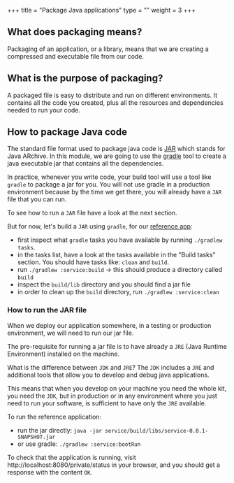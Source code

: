 +++
title = "Package Java applications"
type = ""
weight = 3
+++

## What does packaging means?

Packaging of an application, or a library, means that we are creating a compressed and executable file from our code.

## What is the purpose of packaging?

A packaged file is easy to distribute and run on different environments. It contains all the code you created, plus 
all the resources and dependencies needed to run your code.

## How to package Java code

The standard file format used to package java code is [JAR](https://en.wikipedia.org/wiki/JAR_(file_format)) which stands for Java ARchive.
In this module, we are going to use the [gradle](https://docs.gradle.org/current/userguide/userguide.html) tool to create a java executable jar that contains all the dependencies.

In practice, whenever you write code, your build tool will use a tool like `gradle` to package a jar for you. 
You will not use gradle in a production environment because by the time we get there, you will already have a `JAR` file
that you can run. 

To see how to run a `JAR` file have a look at the next section. 

But for now, let's build a `JAR` using `gradle`, for our [reference app](https://github.com/Kalschatzi/reference-java-spring):

- first inspect what `gradle` tasks you have available by running `./gradlew tasks`.
- in the tasks list, have a look at the tasks available in the "Build tasks" section. You should have tasks like: `clean` and `build`.
- run  `./gradlew :service:build` -> this should produce a directory called `build`
- inspect the `build/lib` directory and you should find a jar file
- in order to clean up the `build` directory, run `./gradlew :service:clean`

### How to run the JAR file

When we deploy our application somewhere, in a testing or production environment, we will need to run our jar file.

The pre-requisite for running a jar file is to have already a `JRE` (Java Runtime Environment) installed on the machine.

What is the difference between `JDK` and `JRE`?
The `JDK` includes a `JRE` and additional tools that allow you to develop and debug java applications.

This means that when you develop on your machine you need the whole kit, you need the `JDK`, but in production or in any environment
where you just need to run your software, is sufficient to have only the `JRE` available. 

To run the reference application: 
- run the jar directly: `java -jar service/build/libs/service-0.0.1-SNAPSHOT.jar`
- or use gradle: `./gradlew :service:bootRun`

To check that the application is running, visit http://localhost:8080/private/status in your browser, and you should get a response with the content `OK`.


